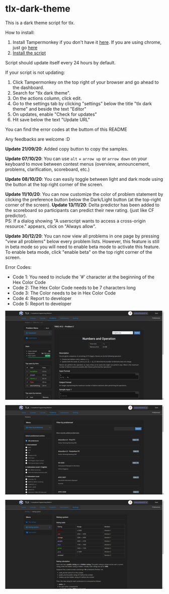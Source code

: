 # tlx-dark-theme

This is a dark theme script for tlx.

How to install:
1. Install Tampermonkey if you don't have it [here](https://tampermonkey.net). If you are using chrome, just go [here](https://chrome.google.com/webstore/detail/tampermonkey/dhdgffkkebhmkfjojejmpbldmpobfkfo?hl=id)
2. [Install the script](https://github.com/juancarlovieri/tlx-dark-theme/raw/master/tlx-dark-theme.user.js)

Script should update itself every 24 hours by default.

If your script is not updating:
1. Click Tampermonkey on the top right of your browser and go ahead to the dashboard.
2. Search for "tlx dark theme".
3. On the actions column, click edit.
4. Go to the settings tab by clicking "settings" below the title "tlx dark theme" and beside the text "Editor"
5. On updates, enable "Check for updates"
6. Hit save below the text "Update URL"

You can find the error codes at the buttom of this README

Any feedbacks are welcome :D

**Update 21/09/20**: Added copy button to copy the samples.

**Update 07/10/20**: You can use `alt` + `arrow up` or `arrow down` on your keyboard to move between contest menus (overview, announcement, problems, clarification, scoreboard, etc.)

**Update 08/10/20**: You can easily toggle between light and dark mode using the button at the top right corner of the screen.

**Update 11/10/20**: You can now customize the color of problem statement by clicking the preference button below the Dark/Light button (at the top-right corner of the screen).
**Update 13/11/20**: Delta predictor has been added to the scoreboard so participants can predict their new rating. (just like CF predictor). 
<br>PS: If a dialog showing "A userscript wants to access a cross-origin resource." appears, click on "Always allow". 

**Update 30/12/20**: You can now view all problems in one page by pressing "view all problems" below every problem lists. However, this feature is still in beta mode so you will need to enable beta mode to activate this feature. To enable beta mode, click "enable beta" on the top right corner of the screen.


Error Codes:
- Code 1: You need to include the '#' character at the beginning of the Hex Color Code
- Code 2: The Hex Color Code needs to be 7 characters long
- Code 3: The Color needs to be in Hex Color Code
- Code 4: Report to developer
- Code 5: Report to developer

![demo-1](/img/demo-1.png)


![demo-2](/img/demo-2.png)


![demo-3](/img/demo-3.png)

